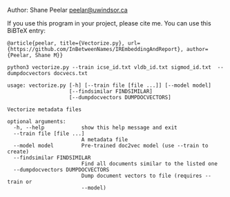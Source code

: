 Author: Shane Peelar <peelar@uwindsor.ca>

If you use this program in your project, please cite me.  You can use
this BiBTeX entry:

~~~
@article{peelar, title={Vectorize.py}, url={https://github.com/InBetweenNames/IREmbeddingAndReport}, author={Peelar, Shane M}} 
~~~

~~~
python3 vectorize.py --train icse_id.txt vldb_id.txt sigmod_id.txt  --dumpdocvectors docvecs.txt
~~~

~~~
usage: vectorize.py [-h] [--train file [file ...]] [--model model]
                    [--findsimilar FINDSIMILAR]
                    [--dumpdocvectors DUMPDOCVECTORS]

Vectorize metadata files

optional arguments:
  -h, --help            show this help message and exit
  --train file [file ...]
                        A metadata file
  --model model         Pre-trained doc2vec model (use --train to create)
  --findsimilar FINDSIMILAR
                        Find all documents similar to the listed one
  --dumpdocvectors DUMPDOCVECTORS
                        Dump document vectors to file (requires --train or
                        --model)
~~~
